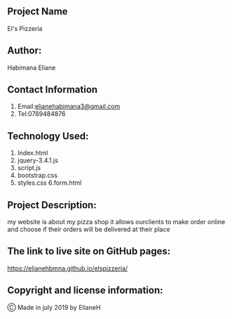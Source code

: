 ## Project Name
El's Pizzeria

## Author:

Habimana Eliane

## Contact Information

1. Email:elianehabimana3@gmail.com
2. Tel:0789484876

## Technology Used:

1. Index.html
2. jquery-3.4.1.js
3. script.js
4. bootstrap.css
5. styles.css
6.form.html


## Project Description:

my website is about my pizza shop it allows ourclients to make order online and choose if their orders will be delivered at their place


## The link to live site on GitHub pages:

https://elianehbmna.github.io/elspizzeria/

## Copyright and license information:

&#9400; Made in july 2019 by ElianeH

